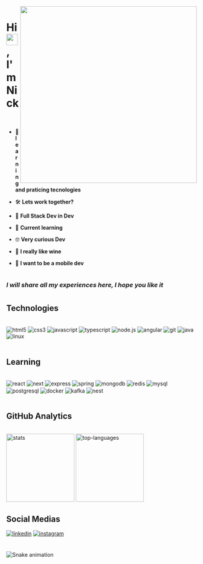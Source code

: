 <img align="right" height="467" src="https://raw.githubusercontent.com/gist/NaSilvaNick/79ae4de1bec773df8bcbf0ac8532873d/raw/353957f565827e4a631e1670748d83f6c03b78ff/card.svg">

<h1>Hi <img src="https://raw.githubusercontent.com/kaueMarques/kaueMarques/master/hi.gif" width="30px">, I'm Nick</h1>
<br>

- 🚀 **learning and praticing tecnologies**

- 🛠️ **Lets work together?**

- 🌱 **Full Stack Dev in Dev**

- 🧠 **Current learning**

- 🤓 **Very curious Dev**

- 🍷 **I really like wine**

- 📱 **I want to be a mobile dev**

#
### *I will share all my experiences here, I hope you like it*
#

## Technologies

<div style="display: inline_block"><br/>
    <img align="center" alt="html5" src="https://img.shields.io/badge/HTML5-E34F26?style=for-the-badge&logo=html5&logoColor=white" />
    <img align="center" alt="css3" src="https://img.shields.io/badge/CSS3-1572B6?style=for-the-badge&logo=css3&logoColor=white" />
    <img align="center" alt="javascript" src="https://img.shields.io/badge/JavaScript-F7DF1E?style=for-the-badge&logo=javascript&logoColor=black" />
    <img align="center" alt="typescript" src="https://img.shields.io/badge/TypeScript-007ACC?style=for-the-badge&logo=typescript&logoColor=white" />
    <img align="center" alt="node.js" src="https://img.shields.io/badge/Node.js-43853D?style=for-the-badge&logo=node.js&logoColor=white" />
    <img align="center" alt="angular" src="https://img.shields.io/badge/Angular-DD0031?style=for-the-badge&logo=angular&logoColor=white" />
    <img align="center" alt="git" src="https://img.shields.io/badge/GIT-E44C30?style=for-the-badge&logo=git&logoColor=white" />
    <img align="center" alt="java" src="https://img.shields.io/badge/Java-ED8B00?style=for-the-badge&logo=java&logoColor=white" />
    <img align="center" alt="linux" src="https://img.shields.io/badge/Linux-FCC624?style=for-the-badge&logo=linux&logoColor=black" />
</div>
<br>

## Learning
<div style="display: inline_block"><br/>
    <img align="center" alt="react" src="https://img.shields.io/badge/React-20232A?style=for-the-badge&logo=react&logoColor=61DAFB" />
    <img align="center" alt="next" src="https://img.shields.io/badge/Next-black?style=for-the-badge&logo=next.js&logoColor=white" />
    <img align="center" alt="express" src="https://img.shields.io/badge/Express.js-404D59?style=for-the-badge" /> 
    <img align="center" alt="spring" src="https://img.shields.io/badge/Spring-6DB33F?style=for-the-badge&logo=spring&logoColor=white" />
    <img align="center" alt="mongodb" src="https://img.shields.io/badge/MongoDB-4EA94B?style=for-the-badge&logo=mongodb&logoColor=white" />
    <img align="center" alt="redis" src="https://img.shields.io/badge/redis-%23DD0031.svg?&style=for-the-badge&logo=redis&logoColor=white" />    
    <img align="center" alt="mysql" src="https://img.shields.io/badge/MySQL-00000F?style=for-the-badge&logo=mysql&logoColor=white" />
    <img align="center" alt="postgresql" src="https://img.shields.io/badge/PostgreSQL-316192?style=for-the-badge&logo=postgresql&logoColor=white" />
    <img align="center" alt="docker" src="https://img.shields.io/badge/docker-%230db7ed.svg?style=for-the-badge&logo=docker&logoColor=white" />
    <img align="center" alt="kafka" src="https://img.shields.io/badge/kafka-000?style=for-the-badge&logo=apachekafka" />
    <img align="center" alt="nest" src="https://img.shields.io/badge/nestjs-%23E0234E.svg?style=for-the-badge&logo=nestjs&logoColor=white" />
</div>
<br>

## GitHub Analytics
<div style="display: inline_block"><br/>
<img style="height: 180px" alt="stats" src="https://github-readme-stats.vercel.app/api?username=NaSilvaNick&show_icons=true&theme=prussian" />
<img style="height: 180px" alt="top-languages" src="https://github-readme-stats.vercel.app/api/top-langs/?username=anuraghazra&theme=prussian&layout=compact" />
</div>

## Social Medias

[![linkedin](https://img.shields.io/badge/LinkedIn-0077B5?style=for-the-badge&logo=linkedin&logoColor=white)](https://www.linkedin.com/in/nickolassilva/)
[![instagram]( https://img.shields.io/badge/Instagram-E4405F?style=for-the-badge&logo=instagram&logoColor=white)](https://www.instagram.com/nasilvanick/)

#

![Snake animation](https://github.com/NaSilvaNick/NaSilvaNick/blob/output/github-contribution-grid-snake.svg)
